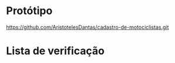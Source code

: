 #  Protótipo

https://github.com/AristotelesDantas/cadastro-de-motociclistas.git

#  Lista de verificação
